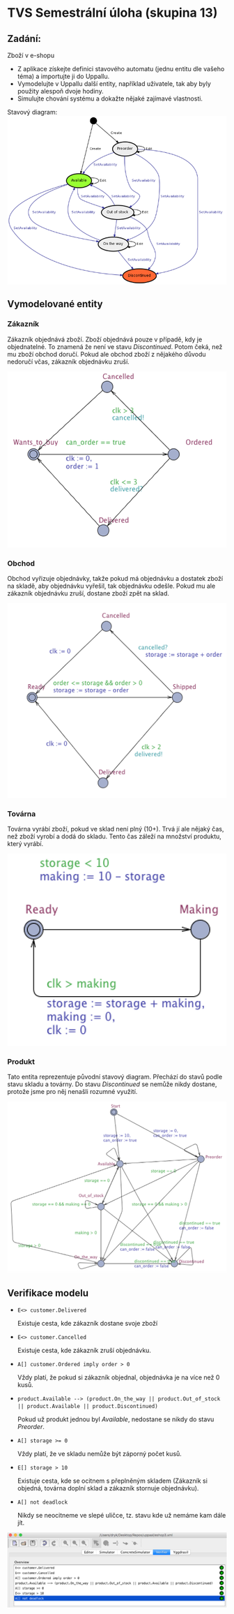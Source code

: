 TVS Semestrální úloha (skupina 13)
=================

## Zadání:

Zboží v e-shopu

- Z aplikace získejte definici stavového automatu (jednu entitu dle vašeho téma) a importujte ji do Uppallu.
- Vymodelujte v Uppallu další entity, například uživatele, tak aby byly použity alespoň dvoje hodiny.
- Simulujte chování systému a dokažte nějaké zajímavé vlastnosti.

Stavový diagram:
![Assignment](assignment.png)

## Vymodelované entity

### Zákazník

Zákazník objednává zboží.
Zboží objednává pouze v případě, kdy je objednatelné.
To znamená že není ve stavu _Discontinued_.
Potom čeká, než mu zboží obchod doručí. 
Pokud ale obchod zboží z nějakého důvodu nedoručí včas, zákazník objednávku zruší.

![Customer](customer.png)

### Obchod

Obchod vyřizuje objednávky, takže pokud má objednávku a dostatek zboží na skladě, aby objednávku vyřešil, tak objednávku odešle.
Pokud mu ale zákazník objednávku zruší, dostane zboží zpět na sklad.

![Shop](shop.png)

### Továrna

Továrna vyrábí zboží, pokud ve sklad není plný (10+).
Trvá jí ale nějaký čas, než zboží vyrobí a dodá do skladu.
Tento čas záleží na množství produktu, který vyrábí.

![Factory](factory.png)

### Produkt

Tato entita reprezentuje původní stavový diagram. 
Přechází do stavů podle stavu skladu a továrny.
Do stavu _Discontinued_ se nemůže nikdy dostane, protože jsme pro něj nenašli rozumné využití.

![Product](product.png)

## Verifikace modelu

- `E<> customer.Delivered`

    Existuje cesta, kde zákazník dostane svoje zboží

- `E<> customer.Cancelled`

    Existuje cesta, kde zákazník zruší objednávku.

- `A[] customer.Ordered imply order > 0`

    Vždy platí, že pokud si zákazník objednal, objednávka je na více než 0 kusů.

- `product.Available --> (product.On_the_way || product.Out_of_stock || product.Available || product.Discontinued)`
    
    Pokud už produkt jednou byl _Available_, nedostane se nikdy do stavu _Preorder_.

- `A[] storage >= 0`

    Vždy platí, že ve skladu nemůže být záporný počet kusů.

- `E[] storage > 10`

    Existuje cesta, kde se ocitnem s přeplněným skladem (Zákazník si objedná, továrna doplní sklad a zákazník stornuje objednávku).

- `A[] not deadlock`

    Nikdy se neocitneme ve slepé uličce, tz. stavu kde už nemáme kam dále jít.
    
![Verification](verification.png)